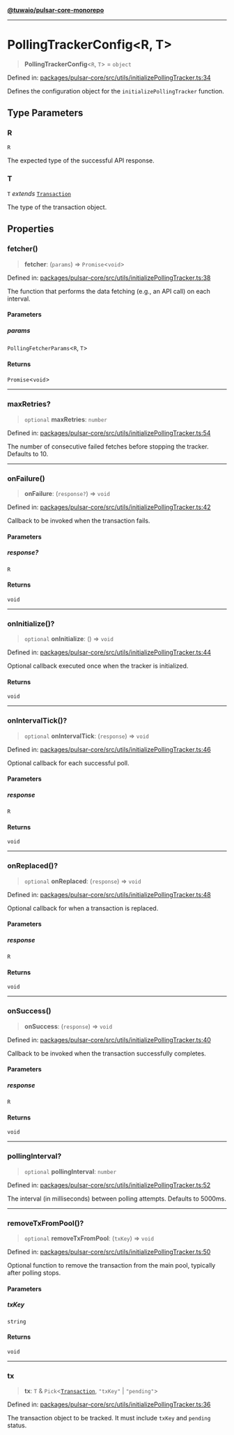 [**@tuwaio/pulsar-core-monorepo**](../../../README.md)

***

# PollingTrackerConfig\<R, T\>

> **PollingTrackerConfig**\<`R`, `T`\> = `object`

Defined in: [packages/pulsar-core/src/utils/initializePollingTracker.ts:34](https://github.com/TuwaIO/pulsar-core/blob/86c8fdb539eb00427d06ed808054f92cd1a1cac1/packages/pulsar-core/src/utils/initializePollingTracker.ts#L34)

Defines the configuration object for the `initializePollingTracker` function.

## Type Parameters

### R

`R`

The expected type of the successful API response.

### T

`T` *extends* [`Transaction`](Transaction.md)

The type of the transaction object.

## Properties

### fetcher()

> **fetcher**: (`params`) => `Promise`\<`void`\>

Defined in: [packages/pulsar-core/src/utils/initializePollingTracker.ts:38](https://github.com/TuwaIO/pulsar-core/blob/86c8fdb539eb00427d06ed808054f92cd1a1cac1/packages/pulsar-core/src/utils/initializePollingTracker.ts#L38)

The function that performs the data fetching (e.g., an API call) on each interval.

#### Parameters

##### params

`PollingFetcherParams`\<`R`, `T`\>

#### Returns

`Promise`\<`void`\>

***

### maxRetries?

> `optional` **maxRetries**: `number`

Defined in: [packages/pulsar-core/src/utils/initializePollingTracker.ts:54](https://github.com/TuwaIO/pulsar-core/blob/86c8fdb539eb00427d06ed808054f92cd1a1cac1/packages/pulsar-core/src/utils/initializePollingTracker.ts#L54)

The number of consecutive failed fetches before stopping the tracker. Defaults to 10.

***

### onFailure()

> **onFailure**: (`response?`) => `void`

Defined in: [packages/pulsar-core/src/utils/initializePollingTracker.ts:42](https://github.com/TuwaIO/pulsar-core/blob/86c8fdb539eb00427d06ed808054f92cd1a1cac1/packages/pulsar-core/src/utils/initializePollingTracker.ts#L42)

Callback to be invoked when the transaction fails.

#### Parameters

##### response?

`R`

#### Returns

`void`

***

### onInitialize()?

> `optional` **onInitialize**: () => `void`

Defined in: [packages/pulsar-core/src/utils/initializePollingTracker.ts:44](https://github.com/TuwaIO/pulsar-core/blob/86c8fdb539eb00427d06ed808054f92cd1a1cac1/packages/pulsar-core/src/utils/initializePollingTracker.ts#L44)

Optional callback executed once when the tracker is initialized.

#### Returns

`void`

***

### onIntervalTick()?

> `optional` **onIntervalTick**: (`response`) => `void`

Defined in: [packages/pulsar-core/src/utils/initializePollingTracker.ts:46](https://github.com/TuwaIO/pulsar-core/blob/86c8fdb539eb00427d06ed808054f92cd1a1cac1/packages/pulsar-core/src/utils/initializePollingTracker.ts#L46)

Optional callback for each successful poll.

#### Parameters

##### response

`R`

#### Returns

`void`

***

### onReplaced()?

> `optional` **onReplaced**: (`response`) => `void`

Defined in: [packages/pulsar-core/src/utils/initializePollingTracker.ts:48](https://github.com/TuwaIO/pulsar-core/blob/86c8fdb539eb00427d06ed808054f92cd1a1cac1/packages/pulsar-core/src/utils/initializePollingTracker.ts#L48)

Optional callback for when a transaction is replaced.

#### Parameters

##### response

`R`

#### Returns

`void`

***

### onSuccess()

> **onSuccess**: (`response`) => `void`

Defined in: [packages/pulsar-core/src/utils/initializePollingTracker.ts:40](https://github.com/TuwaIO/pulsar-core/blob/86c8fdb539eb00427d06ed808054f92cd1a1cac1/packages/pulsar-core/src/utils/initializePollingTracker.ts#L40)

Callback to be invoked when the transaction successfully completes.

#### Parameters

##### response

`R`

#### Returns

`void`

***

### pollingInterval?

> `optional` **pollingInterval**: `number`

Defined in: [packages/pulsar-core/src/utils/initializePollingTracker.ts:52](https://github.com/TuwaIO/pulsar-core/blob/86c8fdb539eb00427d06ed808054f92cd1a1cac1/packages/pulsar-core/src/utils/initializePollingTracker.ts#L52)

The interval (in milliseconds) between polling attempts. Defaults to 5000ms.

***

### removeTxFromPool()?

> `optional` **removeTxFromPool**: (`txKey`) => `void`

Defined in: [packages/pulsar-core/src/utils/initializePollingTracker.ts:50](https://github.com/TuwaIO/pulsar-core/blob/86c8fdb539eb00427d06ed808054f92cd1a1cac1/packages/pulsar-core/src/utils/initializePollingTracker.ts#L50)

Optional function to remove the transaction from the main pool, typically after polling stops.

#### Parameters

##### txKey

`string`

#### Returns

`void`

***

### tx

> **tx**: `T` & `Pick`\<[`Transaction`](Transaction.md), `"txKey"` \| `"pending"`\>

Defined in: [packages/pulsar-core/src/utils/initializePollingTracker.ts:36](https://github.com/TuwaIO/pulsar-core/blob/86c8fdb539eb00427d06ed808054f92cd1a1cac1/packages/pulsar-core/src/utils/initializePollingTracker.ts#L36)

The transaction object to be tracked. It must include `txKey` and `pending` status.
